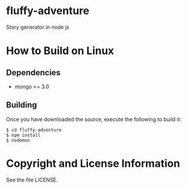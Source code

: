 fluffy-adventure
======

Story generator in node js

How to Build on Linux
=====================

## Dependencies

* mongo <= 3.0

## Building

Once you have downloaded the source, execute the following to build it:

    $ cd fluffy-adventure
    $ npm install
    $ nodemon

# Copyright and License Information

See the file LICENSE.

